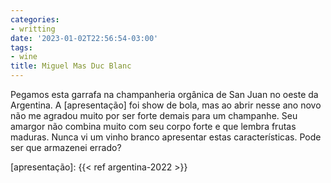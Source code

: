 ```yaml
---
categories:
- writting
date: '2023-01-02T22:56:54-03:00'
tags:
- wine
title: Miguel Mas Duc Blanc
---
```


Pegamos esta garrafa na champanheria orgânica de San Juan no oeste da Argentina. A [apresentação] foi show de bola, mas ao abrir nesse ano novo não me agradou muito por ser forte demais para um champanhe. Seu amargor não combina muito com seu corpo forte e que lembra frutas maduras. Nunca vi um vinho branco apresentar estas características. Pode ser que armazenei errado?

[apresentação]: {{< ref argentina-2022 >}}